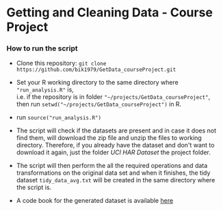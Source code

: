 Getting and Cleaning Data - Course Project
=====================

### How to run the script

* Clone this repository: `git clone https://github.com/bik1979/GetData_courseProject.git`

* Set your R working directory to the same directory where `"run_analysis.R"` is,  
i.e. if the repository is in folder `"~/projects/GetData_courseProject"`, then run 
`setwd("~/projects/GetData_courseProject")` in R.

* run `source("run_analysis.R")`

* The script will check if the datasets are present and in case it does not find them, 
will download the zip file and unzip the files to  working directory. Therefore, 
if you already have the dataset and don't want to download it again, just the folder 
*UCI HAR Dataset* the project folder.

* The script will then perform the all the required operations and data transformations on the original data set and when it finishes, the tidy dataset `tidy_data_avg.txt` will be created in the same directory where the script is.

* A code book for the generated dataset is available [here](CodeBook.md)
